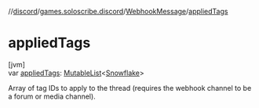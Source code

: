 //[discord](../../../index.md)/[games.soloscribe.discord](../index.md)/[WebhookMessage](index.md)/[appliedTags](applied-tags.md)

# appliedTags

[jvm]\
var [appliedTags](applied-tags.md): [MutableList](https://kotlinlang.org/api/latest/jvm/stdlib/kotlin-stdlib/kotlin.collections/-mutable-list/index.html)&lt;[Snowflake](../-snowflake/index.md)&gt;

Array of tag IDs to apply to the thread (requires the webhook channel to be a forum or media channel).

